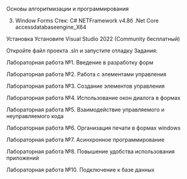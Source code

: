 Основы алгоритмизации и программирования

3. Window Forms
Стек:
C# NETFramework v4.8б
.Net Core
accessdatabaseengine_X64

Установка
Установите Visual Studio 2022 (Community бесплатный)

Откройте файл проекта .sln и запустите отладку
Задания:

Лабораторная работа №1. Введение в разработку форм

Лабораторная работа №2. Работа с элементами управления

Лабораторная работа №3. Создание элементов управления

Лабораторная работа №4. Использование окон диалога в формах

Лабораторная работа №5. Взаимодействие управляемого и неуправляемого кода

Лабораторная работа №6. Организация печати в формах windows

Лабораторная работа №7. Асинхронное программирование

Лабораторная работа №8. Повышение удобства использования приложений

Лабораторная работа №10. Подключение к базе данных
